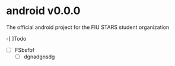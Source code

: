 # android    v0.0.0
The official android project for the FIU STARS student organization

-[ ]Todo 
-[ ] FSbsfbf
  -[ ] dgnadgnsdg
